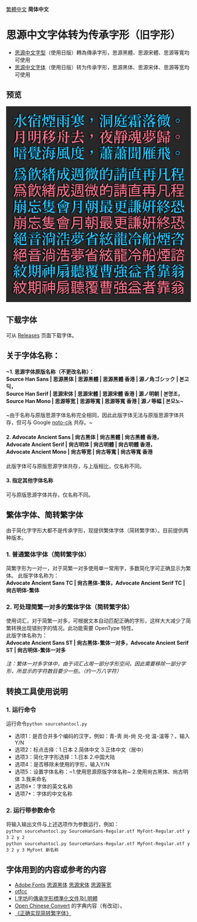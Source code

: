 [繁體中文](https://github.com/GuiWonder/SourceHanToClassic#思源中文字型轉為傳承字形舊字形) **简体中文**
# 思源中文字体转为传承字形（旧字形）
* [思源中文字型](https://github.com/adobe-fonts)（使用日版）轉為傳承字形，思源黑體、思源宋體、思源等寬均可使用 
* [思源中文字体](https://github.com/adobe-fonts)（使用日版）转为传承字形，思源黑体、思源宋体、思源等宽均可使用
## 预览
![image](./pic/Pic003.jpg)  
## 下载字体
可从 [Releases](https://github.com/GuiWonder/SourceHanToClassic/releases) 页面下载字体。
## 关于字体名称：
#### ~1. 思源字体原版名称（不更改名称）： <br />Source Han Sans | 思源黑体 | 思源黑體 | 思源黑體 香港 | 源ノ角ゴシック | 본고딕，<br />Source Han Serif | 思源宋体 | 思源宋體 | 思源宋體 香港 | 源ノ明朝 | 본명조，<br />Source Han Mono | 思源等宽 | 思源等寬 | 思源等寬 香港 | 源ノ等幅 | 본모노~
~由于名称与原版思源字体名称完全相同，因此此版字体无法与原版思源字体共存，但可与 Google [noto-cjk](https://github.com/googlefonts/noto-cjk) 共存。~
#### 2. Advocate Ancient Sans | 尙古黑体 | 尙古黑體 | 尙古黑體 香港，<br />Advocate Ancient Serif | 尙古明体 | 尙古明體 | 尙古明體 香港，<br />Advocate Ancient Mono | 尙古等宽 | 尙古等寬 | 尙古等寬 香港
此版字体可与原版思源字体共存，与上版相比，仅名称不同。
#### 3. 指定其他字体名称
可与原版思源字体共存，仅名称不同。
## 繁体字体、简转繁字体
由于简化字字形大都不是传承字形，现提供繁体字体（简转繁字体）。目前提供两种版本。
### 1. 普通繁体字体（简转繁字体）
简繁字形为一对一，对于简繁一对多使用单一常用字，多数简化字可正确显示为繁体。
此版字体名称为：<br />
**Advocate Ancient Sans TC | 尙古黑体-繁体，Advocate Ancient Serif TC | 尙古明体-繁体**
### 2. 可处理简繁一对多的繁体字体（简转繁字体）
使用词汇，对于简繁一对多，可根据文本自动匹配正确的字形，这样大大减少了简繁转换出现错别字的情况。此功能需要 OpenType 特性。<br />
此版字体名称为：<br />
**Advocate Ancient Sans ST | 尙古黑体-繁体一对多，Advocate Ancient Serif ST | 尙古明体-繁体一对多**
<br /><br />
*注：繁体一对多字体中，由于词汇占用一部分字形空间，因此需要移除一部分字形，所显示的字符数目要少一些。（约一万八字符）*

## 转换工具使用说明
### 1. 运行命令
运行命令`python sourcehantocl.py`
* 选项1：是否合并多个编码的汉字，例如：青-靑 尚-尙 兑-兌 温-溫等？，输入Y/N
* 选项2：标点击择：1.日本 2.简体中文 3.正体中文（居中）
* 选项3：简化字字形选择：1.日本 2.中国大陆
* 选项4：是否移除未使用的字形，输入Y/N
* 选项5：设置字体名称：~1.使用思源原版字体名称~ 2.使用尙古黑体、尙古明体 3.我来命名
* 选项6*：字体的英文名称
* 选项7*：字体的中文名称
### 2. 运行带参数命令
将输入输出文件与上述选项作为参数运行，例如：<br /> `python sourcehantocl.py SourceHanSans-Regular.otf MyFont-Regular.otf y 3 2 y 2`<br />
`python sourcehantocl.py SourceHanSans-Regular.otf MyFont-Regular.otf y 3 2 y 3 MyFont 新名称`

## 字体用到的内容或参考的内容
* [Adobe Fonts](https://github.com/adobe-fonts) [思源黑体](https://github.com/adobe-fonts/source-han-sans) [思源宋体](https://github.com/adobe-fonts/source-han-serif) [思源等宽](https://github.com/adobe-fonts/source-han-mono)
* [otfcc](https://github.com/caryll/otfcc)
* [I.字坊](https://github.com/ichitenfont)的[傳承字形標準化文件](https://github.com/ichitenfont/inheritedglyphs)及[I.明體](https://github.com/ichitenfont/I.Ming)
* [Open Chinese Convert](https://github.com/BYVoid/OpenCC) 的字典内容（有改动）。
* [《正确实现简转繁字体》](https://ayaka.shn.hk/s2tfont/)
